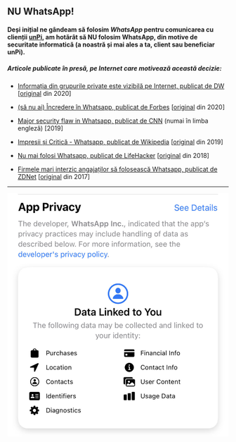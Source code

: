 ## NU WhatsApp!

#### Deși inițial ne gândeam să folosim _WhatsApp_ pentru comunicarea cu clienții [unPi](https://www.unpi.ro/), am hotărât să **NU folosim WhatsApp**, din motive de securitate informatică (a noastră și mai ales a ta, client sau beneficiar **unPi**).

##### Articole publicate în presă, pe Internet care motivează această decizie:

- [Informația din grupurile private este vizibilă pe Internet, publicat de DW](https://translate.google.com/translate?hl=&sl=auto&tl=ro&u=https%3A%2F%2Fwww.dw.com%2Fen%2Fwhatsapp-security-flaw-over-60000-groups-still-accessible-online%2Fa-52543414) [[original](https://www.dw.com/en/whatsapp-security-flaw-over-60000-groups-still-accessible-online/a-52543414) din 2020]

- [(să nu ai) Încredere în Whatsapp, publicat de Forbes](https://translate.google.com/translate?sl=auto&tl=ro&u=https%3A%2F%2Fwww.forbes.com%2Fsites%2Fkateoflahertyuk%2F2020%2F02%2F29%2Fwhatsapp-security-is-this-hidden-flaw-a-new-reason-to-leave%2F%23749ade5b90b6) [[original](https://www.forbes.com/sites/kateoflahertyuk/2020/02/29/whatsapp-security-is-this-hidden-flaw-a-new-reason-to-leave/) din 2020]

- [Major security flaw in Whatsapp, publicat de CNN](https://edition.cnn.com/2019/05/14/tech/whatsapp-attack/index.html) (numai în limba engleză) [2019]

- [Impresii și Critică - Whatsapp, publicat de Wikipedia](https://translate.google.com/translate?sl=auto&tl=ro&u=https%3A%2F%2Fen.wikipedia.org%2Fwiki%2FReception_and_criticism_of_WhatsApp_security_and_privacy_features) [[original](https://en.m.wikipedia.org/wiki/Reception_and_criticism_of_WhatsApp_security_and_privacy_features) din 2019]

- [Nu mai folosi Whatsapp, publicat de LifeHacker](https://translate.google.com/translate?sl=auto&tl=ro&u=https%3A%2F%2Flifehacker.com%2Fstop-using-whatsapp-if-you-care-about-your-privacy-1825719172) [[original](https://lifehacker.com/stop-using-whatsapp-if-you-care-about-your-privacy-1825719172) din 2018]

- [Firmele mari interzic angajaților să folosească Whatsapp, publicat de ZDNet](https://translate.google.com/translate?sl=auto&tl=ro&u=https%3A%2F%2Fwww.zdnet.com%2Farticle%2Fwhatsapp-is-among-the-most-blacklisted-apps-in-the-enterprise%2F) [[original](https://www.zdnet.com/article/whatsapp-is-among-the-most-blacklisted-apps-in-the-enterprise/) din 2017]

---

![no Privacy](WhatsAppMobile.jpg)
